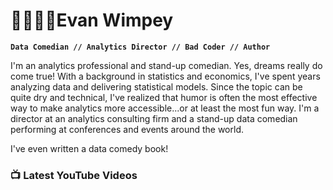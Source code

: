 # 👨‍💻🎤😆Evan Wimpey

**`Data Comedian // Analytics Director // Bad Coder // Author`**

I'm an analytics professional and stand-up comedian. Yes, dreams really do come true! With a background in statistics and economics, I've spent years analyzing data and delivering statistical models. Since the topic can be quite dry and technical, I've realized that humor is often the most effective way to make analytics more accessible...or at least the most fun way. I'm a director at an analytics consulting firm and a stand-up data comedian performing at conferences and events around the world. 

I've even written a data comedy book! 


### 📺 Latest YouTube Videos

<!-- BEGIN YOUTUBE-CARDS -->
<!-- END YOUTUBE-CARDS -->


<!--
**ewimpey/ewimpey** is a ✨ _special_ ✨ repository because its `README.md` (this file) appears on your GitHub profile.

Here are some ideas to get you started:

- 🔭 I’m currently working on ...
- 🌱 I’m currently learning ...
- 👯 I’m looking to collaborate on ...
- 🤔 I’m looking for help with ...
- 💬 Ask me about ...
- 📫 How to reach me: ...
- 😄 Pronouns: ...
- ⚡ Fun fact: ...
-->
